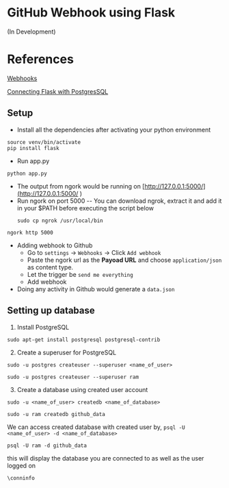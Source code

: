 # GitHub Webhook using Flask
(In Development)

# References

[Webhooks](https://docs.github.com/en/free-pro-team@latest/developers/webhooks-and-events/about-webhooks)

[Connecting Flask with PostgresSQL](https://medium.com/@dushan14/create-a-web-application-with-python-flask-postgresql-and-deploy-on-heroku-243d548335cc)

## Setup

-  Install all the dependencies after activating your python environment
```
source venv/bin/activate
pip install flask
```

- Run app.py
```
python app.py
```
- The output from ngork would be running on [http://127.0.0.1:5000/](http://127.0.0.1:5000/ )
- Run ngork on port 5000
    -- You can download ngrok, extract it and add it in your $PATH before executing the script below
    ```
    sudo cp ngrok /usr/local/bin
    ```
```
ngork http 5000
```
- Adding webhook to Github
    - Go to `settings` -> `Webhooks` -> Click `Add webhook`
    - Paste the ngork url as the <strong>Payoad URL</strong> and choose `application/json` as content type. 
    - Let the trigger be `send me everything`
    - Add webhook
- Doing any activity in Github would generate a `data.json`

## Setting up database

1. Install PostgreSQL
```
sudo apt-get install postgresql postgresql-contrib
```
2. Create a superuser for PostgreSQL
```
sudo -u postgres createuser --superuser <name_of_user>
```
```
sudo -u postgres createuser --superuser ram
```
3. Create a database using created user account
```
sudo -u <name_of_user> createdb <name_of_database>
```
```
sudo -u ram createdb github_data
```
We can access created database with created user by,
```psql -U <name_of_user> -d <name_of_database>```

```
psql -U ram -d github_data
```

this will display the database you are connected to as well as the user logged on
```
\conninfo
```
